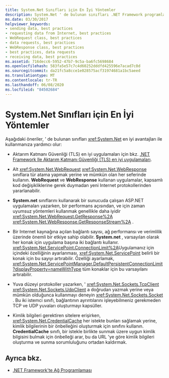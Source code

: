 ```yaml
---
title: System.Net Sınıfları için En İyi Yöntemler
description: System.Net ' de bulunan sınıfları .NET Framework programlamada en iyi şekilde kullanmak için bu önerileri izleyin.
ms.date: 03/30/2017
helpviewer_keywords:
- sending data, best practices
- requesting data from Internet, best practices
- WebRequest class, best practices
- data requests, best practices
- WebResponse class, best practices
- best practices, data requests
- receiving data, best practices
ms.assetid: 716decc6-5952-47b7-9c5a-ba6fc5698684
ms.openlocfilehash: 583fa5e57c7c4d60252dddfd425596e7acad7c0d
ms.sourcegitcommit: da21fc5a8cce1e028575acf31974681a1bc5aeed
ms.translationtype: MT
ms.contentlocale: tr-TR
ms.lasthandoff: 06/08/2020
ms.locfileid: "84502684"
---
```

# <a name="best-practices-for-systemnet-classes"></a>System.Net Sınıfları için En İyi Yöntemler
Aşağıdaki öneriler, ' de bulunan sınıfları <xref:System.Net> en iyi avantajları ile kullanmanıza yardımcı olur:  
  
- Aktarım Katmanı Güvenliği (TLS) en iyi uygulamaları için bkz. [.NET Framework Ile Aktarım Katmanı Güvenliği (TLS) en iyi uygulamaları](tls.md).

- Alt <xref:System.Net.WebRequest> <xref:System.Net.WebResponse> sınıflara tür atama yapmak yerine ve mümkün olan her seferinde kullanın. **WebRequest** ve **WebResponse** kullanan uygulamalar, kapsamlı kod değişikliklerine gerek duymadan yeni Internet protokollerinden yararlanabilir.  
  
- **System.net** sınıflarını kullanarak bir sunucuda çalışan ASP.NET uygulamaları yazarken, bir performans açısından, ve için zaman uyumsuz yöntemleri kullanmak genellikle daha iyidir <xref:System.Net.WebRequest.GetResponse%2A> <xref:System.Net.WebResponse.GetResponseStream%2A> .  
  
- Bir Internet kaynağına açılan bağlantı sayısı, ağ performansı ve verimlilik üzerinde önemli bir etkiye sahip olabilir. **System.net** , varsayılan olarak her konak için uygulama başına iki bağlantı kullanır. <xref:System.Net.ServicePoint.ConnectionLimit%2A>Uygulamanız için içindeki özelliğinin ayarlanması, <xref:System.Net.ServicePoint> belirli bir konak için bu sayıyı artırabilir. Özelliği ayarlamak, <xref:System.Net.ServicePointManager.DefaultPersistentConnectionLimit?displayProperty=nameWithType> tüm konaklar için bu varsayılanı artırabilir.  
  
- Yuva düzeyi protokoller yazarken, ' <xref:System.Net.Sockets.TcpClient> <xref:System.Net.Sockets.UdpClient> a doğrudan yazmak yerine veya mümkün olduğunca kullanmayı deneyin <xref:System.Net.Sockets.Socket> . Bu iki istemci sınıfı, bağlantının ayrıntılarını işleyebilmeniz gerekmeden TCP ve UDP yuvaları oluşturmayı kapsüller.  
  
- Kimlik bilgileri gerektiren sitelere erişirken, <xref:System.Net.CredentialCache> her istekte bunları sağlamak yerine, kimlik bilgilerinin bir önbelleğini oluşturmak için sınıfını kullanın. **CredentialCache** sınıfı, bir istekle birlikte sunmak üzere uygun kimlik bilgisini bulmak için önbelleği arar, bu da URL 'ye göre kimlik bilgileri oluşturma ve sunma sorumluluğunu ortadan kaldırmak.  
  
## <a name="see-also"></a>Ayrıca bkz.

- [.NET Framework'te Ağ Programlaması](index.md)
